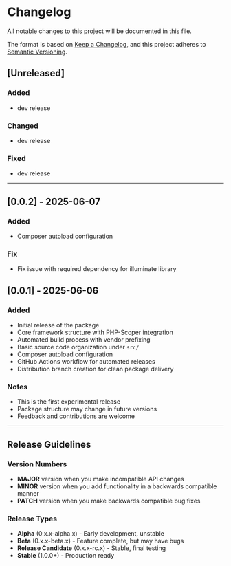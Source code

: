 # Changelog

All notable changes to this project will be documented in this file.

The format is based on [Keep a Changelog](https://keepachangelog.com/en/1.0.0/),
and this project adheres to [Semantic Versioning](https://semver.org/spec/v2.0.0.html).

## [Unreleased]

### Added
- dev release

### Changed
- dev release

### Fixed
- dev release

---

## [0.0.2] - 2025-06-07

### Added
- Composer autoload configuration

### Fix
- Fix issue with required dependency for illuminate library

## [0.0.1] - 2025-06-06

### Added
- Initial release of the package
- Core framework structure with PHP-Scoper integration
- Automated build process with vendor prefixing
- Basic source code organization under `src/`
- Composer autoload configuration
- GitHub Actions workflow for automated releases
- Distribution branch creation for clean package delivery

### Notes
- This is the first experimental release
- Package structure may change in future versions
- Feedback and contributions are welcome

---

## Release Guidelines

### Version Numbers
- **MAJOR** version when you make incompatible API changes
- **MINOR** version when you add functionality in a backwards compatible manner
- **PATCH** version when you make backwards compatible bug fixes

### Release Types
- **Alpha** (0.x.x-alpha.x) - Early development, unstable
- **Beta** (0.x.x-beta.x) - Feature complete, but may have bugs
- **Release Candidate** (0.x.x-rc.x) - Stable, final testing
- **Stable** (1.0.0+) - Production ready
